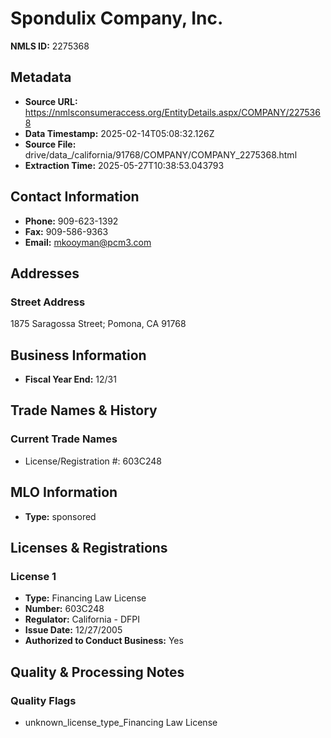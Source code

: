 # Spondulix Company, Inc.

**NMLS ID:** 2275368

## Metadata
- **Source URL:** https://nmlsconsumeraccess.org/EntityDetails.aspx/COMPANY/2275368
- **Data Timestamp:** 2025-02-14T05:08:32.126Z
- **Source File:** drive/data_/california/91768/COMPANY/COMPANY_2275368.html
- **Extraction Time:** 2025-05-27T10:38:53.043793

## Contact Information
- **Phone:** 909-623-1392
- **Fax:** 909-586-9363
- **Email:** mkooyman@pcm3.com

## Addresses
### Street Address
1875 Saragossa Street; Pomona, CA 91768

## Business Information
- **Fiscal Year End:** 12/31

## Trade Names & History
### Current Trade Names
- License/Registration #: 603C248

## MLO Information
- **Type:** sponsored

## Licenses & Registrations

### License 1
- **Type:** Financing Law License
- **Number:** 603C248
- **Regulator:** California - DFPI
- **Issue Date:** 12/27/2005
- **Authorized to Conduct Business:** Yes

## Quality & Processing Notes
### Quality Flags
- unknown_license_type_Financing Law License

